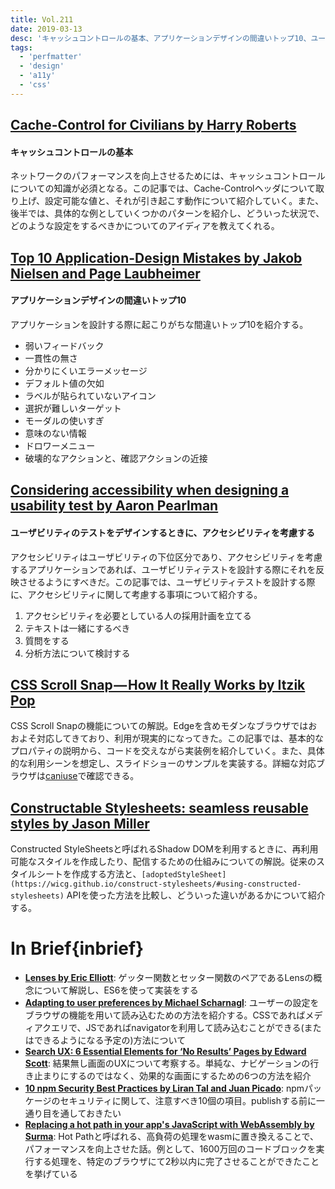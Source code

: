 ```yaml
---
title: Vol.211
date: 2019-03-13
desc: 'キャッシュコントロールの基本、アプリケーションデザインの間違いトップ10、ユーザビリティのテストをデザインのコツ、ほか計10リンク'
tags:
  - 'perfmatter'
  - 'design'
  - 'a11y'
  - 'css'
---
```


## [Cache-Control for Civilians by Harry Roberts](https://csswizardry.com/2019/03/cache-control-for-civilians/)

#### キャッシュコントロールの基本

ネットワークのパフォーマンスを向上させるためには、キャッシュコントロールについての知識が必須となる。この記事では、Cache-Controlヘッダについて取り上げ、設定可能な値と、それが引き起こす動作について紹介していく。また、後半では、具体的な例としていくつかのパターンを紹介し、どういった状況で、どのような設定をするべきかについてのアイディアを教えてくれる。

## [Top 10 Application-Design Mistakes by Jakob Nielsen and Page Laubheimer](https://www.nngroup.com/articles/top-10-application-design-mistakes/)

#### アプリケーションデザインの間違いトップ10

アプリケーションを設計する際に起こりがちな間違いトップ10を紹介する。

- 弱いフィードバック
- 一貫性の無さ
- 分かりにくいエラーメッセージ
- デフォルト値の欠如
- ラベルが貼られていないアイコン
- 選択が難しいターゲット
- モーダルの使いすぎ
- 意味のない情報
- ドロワーメニュー
- 破壊的なアクションと、確認アクションの近接

## [Considering accessibility when designing a usability test by Aaron Pearlman](https://www.deque.com/blog/considering-accessibility-when-designing-a-usability-test/)

#### ユーザビリティのテストをデザインするときに、アクセシビリティを考慮する

アクセシビリティはユーザビリティの下位区分であり、アクセシビリティを考慮するアプリケーションであれば、ユーザビリティテストを設計する際にそれを反映させるようにすべきだ。この記事では、ユーザビリティテストを設計する際に、アクセシビリティに関して考慮する事項について紹介する。

1. アクセシビリティを必要としている人の採用計画を立てる
2. テキストは一緒にするべき
3. 質問をする
4. 分析方法について検討する

## [CSS Scroll Snap — How It Really Works by Itzik Pop](https://blog.usejournal.com/css-scroll-snap-how-it-really-works-94d99db80bc9)

CSS Scroll Snapの機能についての解説。Edgeを含めモダンなブラウザではおおよそ対応してきており、利用が現実的になってきた。この記事では、基本的なプロパティの説明から、コードを交えながら実装例を紹介していく。また、具体的な利用シーンを想定し、スライドショーのサンプルを実装する。詳細な対応ブラウザは[caniuse](https://caniuse.com/#feat=css-snappoints)で確認できる。

## [Constructable Stylesheets: seamless reusable styles by Jason Miller](https://developers.google.com/web/updates/2019/02/constructable-stylesheets)

Constructed StyleSheetsと呼ばれるShadow DOMを利用するときに、再利用可能なスタイルを作成したり、配信するための仕組みについての解説。従来のスタイルシートを作成する方法と、`[adoptedStyleSheet](https://wicg.github.io/construct-stylesheets/#using-constructed-stylesheets)` APIを使った方法を比較し、どういった違いがあるかについて紹介する。

# In Brief{inbrief}
- [**Lenses by Eric Elliott**](https://medium.com/javascript-scene/lenses-b85976cb0534): ゲッター関数とセッター関数のペアであるLensの概念について解説し、ES6を使って実装をする
- [**Adapting to user preferences by Michael Scharnagl**](https://justmarkup.com/log/2019/02/adapting-to-user-preferences/): ユーザーの設定をブラウザの機能を用いて読み込むための方法を紹介する。CSSであればメディアクエリで、JSであればnavigatorを利用して読み込むことができる(またはできるようになる予定の)方法について
- [**Search UX: 6 Essential Elements for ‘No Results’ Pages by Edward Scott**](https://baymard.com/blog/no-results-page): 結果無し画面のUXについて考察する。単純な、ナビゲーションの行き止まりにするのではなく、効果的な画面にするための6つの方法を紹介
- [**10 npm Security Best Practices by Liran Tal and Juan Picado**](https://snyk.io/blog/ten-npm-security-best-practices/): npmパッケージのセキュリティに関して、注意すべき10個の項目。publishする前に一通り目を通しておきたい
- [**Replacing a hot path in your app's JavaScript with WebAssembly by Surma**](https://developers.google.com/web/updates/2019/02/hotpath-with-wasm): Hot Pathと呼ばれる、高負荷の処理をwasmに置き換えることで、パフォーマンスを向上させた話。例として、1600万回のコードブロックを実行する処理を、特定のブラウザにて2秒以内に完了させることができたことを挙げている

